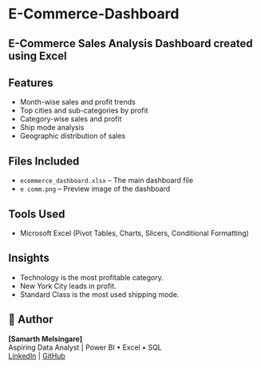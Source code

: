 # E-Commerce-Dashboard
## E-Commerce Sales Analysis Dashboard created using Excel

## Features
- Month-wise sales and profit trends
- Top cities and sub-categories by profit
- Category-wise sales and profit
- Ship mode analysis
- Geographic distribution of sales

## Files Included
- `ecommerce_dashboard.xlsx` – The main dashboard file
- `e comm.png` – Preview image of the dashboard

## Tools Used
- Microsoft Excel (Pivot Tables, Charts, Slicers, Conditional Formatting)

## Insights
- Technology is the most profitable category.
- New York City leads in profit.
- Standard Class is the most used shipping mode.

## 👤 Author
**[Samarth Melsingare]**  
Aspiring Data Analyst | Power BI • Excel • SQL  
[LinkedIn](https://linkedin.com/in/yourprofile) | [GitHub](https://github.com/Samarth-Melsingare/E-Commerce-Dashboard)
